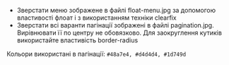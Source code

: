- Зверстати меню зображене в файлі float-menu.jpg за допомогою властивості флоат і з використанням техніки clearfix
- Зверстати всі варанти пагінації зображені в файлі pagination.jpg. Вирівнювати її по центру не обовязково. Для заокруглення кутиків використайте властивість border-radius

Кольори використані в пагінації: ```#48a7e4, #d4d4d4, #1d749d```